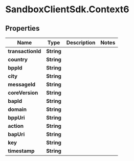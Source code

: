 # SandboxClientSdk.Context6

## Properties
Name | Type | Description | Notes
------------ | ------------- | ------------- | -------------
**transactionId** | **String** |  | 
**country** | **String** |  | 
**bppId** | **String** |  | 
**city** | **String** |  | 
**messageId** | **String** |  | 
**coreVersion** | **String** |  | 
**bapId** | **String** |  | 
**domain** | **String** |  | 
**bppUri** | **String** |  | 
**action** | **String** |  | 
**bapUri** | **String** |  | 
**key** | **String** |  | 
**timestamp** | **String** |  | 
